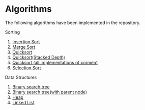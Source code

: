 # Algorithms
The following algorithms have been implemented in the repository.

Sorting
1. [Insertion Sort](Helium/Algos/InsertionSort.py)
2. [Merge Sort](Algorithms/Helium/Algos/MergeSort.py)
3. [Quicksort](Algorithms/Helium/Algos/QuickSort.py)
4. [Quicksort(Stacked Depth)](Algorithms/Helium/Algos/QuickSortStackedDepth.py)
5. [Quicksort (all implementations of cormen)](Algorithms/Helium/Algos/Quicksortcormen.py)
6. [Selection Sort](Algorithms/Helium/Algos/SelectionSort.py)


Data Structures
1. [Binary search tree](Helium/DataStructure/BST.py)
2. [Binary search tree(with parent node)](Helium/DataStructure/BSTMIT.py)
3. [Heap](Helium/DataStructure/Heap.py)
4. [Linked List](Helium/DataStructure/LinkedList.py)
